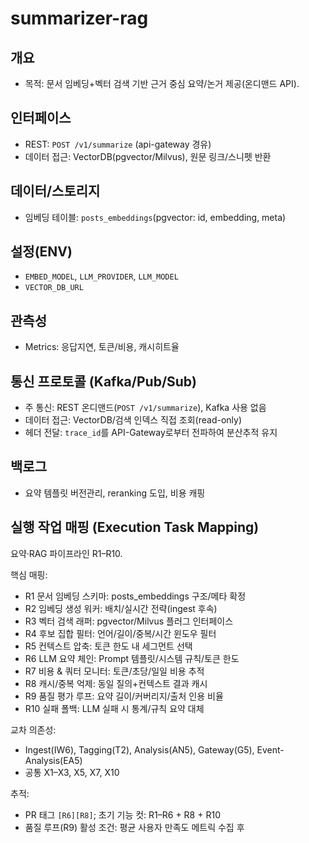 # summarizer-rag

## 개요
- 목적: 문서 임베딩+벡터 검색 기반 근거 중심 요약/논거 제공(온디맨드 API).

## 인터페이스
- REST: `POST /v1/summarize` (api-gateway 경유)
- 데이터 접근: VectorDB(pgvector/Milvus), 원문 링크/스니펫 반환

## 데이터/스토리지
- 임베딩 테이블: `posts_embeddings`(pgvector: id, embedding, meta)

## 설정(ENV)
- `EMBED_MODEL`, `LLM_PROVIDER`, `LLM_MODEL`
- `VECTOR_DB_URL`

## 관측성
- Metrics: 응답지연, 토큰/비용, 캐시히트율

## 통신 프로토콜 (Kafka/Pub/Sub)
- 주 통신: REST 온디맨드(`POST /v1/summarize`), Kafka 사용 없음
- 데이터 접근: VectorDB/검색 인덱스 직접 조회(read-only)
- 헤더 전달: `trace_id`를 API-Gateway로부터 전파하여 분산추적 유지

## 백로그
- 요약 템플릿 버전관리, reranking 도입, 비용 캐핑

## 실행 작업 매핑 (Execution Task Mapping)
요약·RAG 파이프라인 R1–R10.

핵심 매핑:
- R1 문서 임베딩 스키마: posts_embeddings 구조/메타 확정
- R2 임베딩 생성 워커: 배치/실시간 전략(ingest 후속)
- R3 벡터 검색 래퍼: pgvector/Milvus 플러그 인터페이스
- R4 후보 집합 필터: 언어/길이/중복/시간 윈도우 필터
- R5 컨텍스트 압축: 토큰 한도 내 세그먼트 선택
- R6 LLM 요약 체인: Prompt 템플릿/시스템 규칙/토큰 한도
- R7 비용 & 쿼터 모니터: 토큰/초당/일일 비용 추적
- R8 캐시/중복 억제: 동일 질의+컨텍스트 결과 캐시
- R9 품질 평가 루프: 요약 길이/커버리지/출처 인용 비율
- R10 실패 폴백: LLM 실패 시 통계/규칙 요약 대체

교차 의존성:
- Ingest(IW6), Tagging(T2), Analysis(AN5), Gateway(G5), Event-Analysis(EA5)
- 공통 X1–X3, X5, X7, X10

추적:
- PR 태그 `[R6][R8]`; 초기 기능 컷: R1–R6 + R8 + R10
- 품질 루프(R9) 활성 조건: 평균 사용자 만족도 메트릭 수집 후
